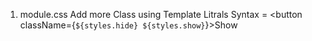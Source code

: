 1. module.css Add more Class using Template Litrals 
Syntax = <button className={`${styles.hide} ${styles.show}`}>Show</button>